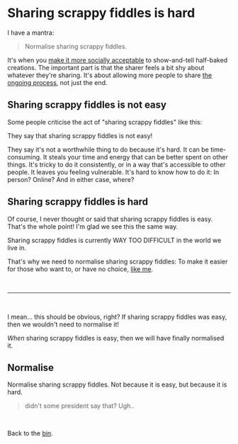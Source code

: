 # Sharing scrappy fiddles is hard

I have a mantra:

> Normalise sharing scrappy fiddles.

It's when you [make it more socially acceptable](https://www.todepond.com/sky/normalise-dont-share-lol) to show-and-tell half-baked creations. The important part is that the sharer feels a bit shy about whatever they're sharing. It's about allowing more people to share [the ongoing process](https://www.todepond.com/wikiblogarden/scrappy-fiddles/sharing/normalising/live/), not just the end.

## Sharing scrappy fiddles is not easy

Some people criticise the act of "sharing scrappy fiddles" like this:

They say that sharing scrappy fiddles is not easy!

They say it's not a worthwhile thing to do because it's hard. It can be time-consuming. It steals your time and energy that can be better spent on other things. It's tricky to do it consistently, or in a way that's accessible to other people. It leaves you feeling vulnerable. It's hard to know how to do it: In person? Online? And in either case, where?

## Sharing scrappy fiddles is hard

Of course, I never thought or said that sharing scrappy fiddles is easy. That's the whole point! I'm glad we see this the same way. 

Sharing scrappy fiddles is currently WAY TOO DIFFICULT in the world we live in. 

That's why we need to normalise sharing scrappy fiddles: To make it easier for those who want to, or have no choice, [like me](https://www.todepond.com/wikiblogarden/health/transition/in-slow-motion/).

<br>

<hr>

<br>

I mean... this should be obvious, right? If sharing scrappy fiddles was easy, then we wouldn't need to normalise it!

*When* sharing scrappy fiddles is easy, then we will have finally normalised it.

## Normalise

Normalise sharing scrappy fiddles. Not because it is easy, but because it is hard. 

> didn't some president say that? Ugh..

<br>

Back to the [bin](/wikiblogarden).
